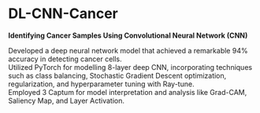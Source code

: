 # DL-CNN-Cancer
**Identifying Cancer Samples Using Convolutional Neural Network (CNN)**



Developed a deep neural network model that achieved a remarkable 94% accuracy in detecting cancer cells.  
Utilized PyTorch for modelling 8-layer deep CNN, incorporating techniques such as class balancing, Stochastic Gradient Descent optimization, regularization, and hyperparameter tuning with Ray-tune.  
Employed 3 Captum for model interpretation and analysis like Grad-CAM, Saliency Map, and Layer Activation.
